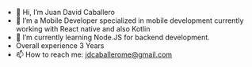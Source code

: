 - 👋 Hi, I’m Juan David Caballero
- 👀 I’m a Mobile Developer specialized in mobile development currently working with React native and also Kotlin 
- 🌱 I’m currently learning Node.JS for backend development. 
- Overall experience 3 Years
- 📫 How to reach me: jdcaballerome@gmail.com


